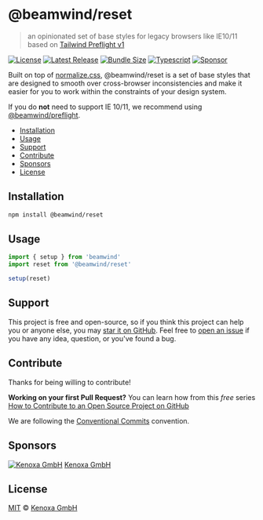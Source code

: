 # @beamwind/reset

> an opinionated set of base styles for legacy browsers like IE10/11 based on [Tailwind Preflight v1](https://v1.tailwindcss.com/docs/preflight)

[![License](https://flat.badgen.net/github/license/kenoxa/beamwind)](https://github.com/kenoxa/beamwind/blob/main/LICENSE)
[![Latest Release](https://flat.badgen.net/npm/v/@beamwind/reset?label=release)](https://www.npmjs.com/package/@beamwind/reset)
[![Bundle Size](https://flat.badgen.net/bundlephobia/minzip/@beamwind/reset?icon=packagephobia&label&color=blue)](https://bundlephobia.com/result?p=@beamwind/reset)
[![Typescript](https://flat.badgen.net/badge/icon/included?icon=typescript&label)](https://unpkg.com/browse/@beamwind/reset/dist/index.d.ts)
[![Sponsor](https://flat.badgen.net/badge/sponsored%20by/Kenoxa/2980b9)](https://www.kenoxa.com)

Built on top of [normalize.css](https://github.com/necolas/normalize.css/), @beamwind/reset is a set of base styles that are designed to smooth over cross-browser inconsistencies and make it easier for you to work within the constraints of your design system.

If you do **not** need to support IE 10/11, we recommend using [@beamwind/preflight](https://www.npmjs.com/package/@beamwind/preflight).

<!-- prettier-ignore-start -->
<!-- START doctoc generated TOC please keep comment here to allow auto update -->
<!-- DON'T EDIT THIS SECTION, INSTEAD RE-RUN doctoc TO UPDATE -->


- [Installation](#installation)
- [Usage](#usage)
- [Support](#support)
- [Contribute](#contribute)
- [Sponsors](#sponsors)
- [License](#license)

<!-- END doctoc generated TOC please keep comment here to allow auto update -->
<!-- prettier-ignore-end -->

## Installation

```sh
npm install @beamwind/reset
```

## Usage

```js
import { setup } from 'beamwind'
import reset from '@beamwind/reset'

setup(reset)
```

## Support

This project is free and open-source, so if you think this project can help you or anyone else, you may [star it on GitHub](https://github.com/carvjs/is). Feel free to [open an issue](https://github.com/carvjs/stdlib/issues) if you have any idea, question, or you've found a bug.

## Contribute

Thanks for being willing to contribute!

**Working on your first Pull Request?** You can learn how from this _free_ series [How to Contribute to an Open Source Project on GitHub](https://egghead.io/series/how-to-contribute-to-an-open-source-project-on-github)

We are following the [Conventional Commits](https://www.conventionalcommits.org) convention.

## Sponsors

[![Kenoxa GmbH](https://images.opencollective.com/kenoxa/9c25796/logo/68.png)](https://www.kenoxa.com) [Kenoxa GmbH](https://www.kenoxa.com)

## License

[MIT](https://github.com/kenoxa/beamwind/blob/main/LICENSE) © [Kenoxa GmbH](https://kenoxa.com)
